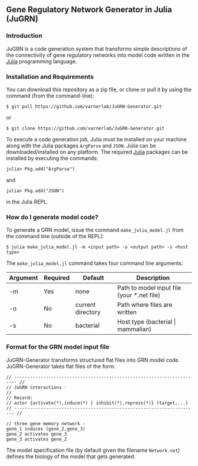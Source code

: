 ## Gene Regulatory Network Generator in Julia (JuGRN)

### Introduction ###
JuGRN is a code generation system that transforms simple descriptions of the connectivity of gene regulatory networks into model code written in the [Julia](http://julialang.org) programming language.

### Installation and Requirements
You can download this repository as a zip file, or clone or pull it by using the command (from the command-line):

	$ git pull https://github.com/varnerlab/JuGRN-Generator.git

or

	$ git clone https://github.com/varnerlab/JuGRN-Generator.git

To execute a code generation job, Julia must be installed on your machine along with the Julia packages ``ArgParse`` and ``JSON``.
Julia can be downloaded/installed on any platform.
The required [Julia](http://julialang.org) packages can be installed by executing the commands:

	julia> Pkg.add("ArgParse")

and

	julia> Pkg.add("JSON")

in the Julia REPL.  

### How do I generate model code? ###
To generate a GRN model, issue the command ``make_julia_model.jl`` from the command line (outside of the REPL):

	$ julia make_julia_model.jl -m <input path> -o <output path> -s <host type>

The ``make_julia_model.jl`` command takes four command line arguments:

Argument | Required | Default | Description
--- | --- | --- | ---
-m | Yes	| none | Path to model input file (your \*.net file)
-o | No	| current directory | Path where files are written
-s | No	| bacterial | Host type (bacterial \| mammalian)

### Format for the GRN model input file ###
JuGRN-Generator transforms structured flat files into GRN model code. JuGRN-Generator takes flat files of the form:

~~~
// ----------------------------------------------------------------------- //
// JuGRN interactions -
//
// Record:
// actor {activate(*),induce(*) | inhibit(*),repress(*)} (target,...)
// ---------------------------------------------------------------------- //

// three gene memory network -
gene_1 induces (gene_2,gene_3)
gene_2 activates gene_3
gene_3 activates gene_2

~~~

The model specification file (by default given the filename `Network.net`) defines the biology of the model that gets generated.
